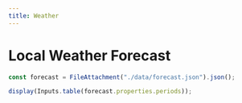 ```yaml
---
title: Weather
---
```


# Local Weather Forecast

```js
const forecast = FileAttachment("./data/forecast.json").json();
```

```js
display(Inputs.table(forecast.properties.periods));
```
